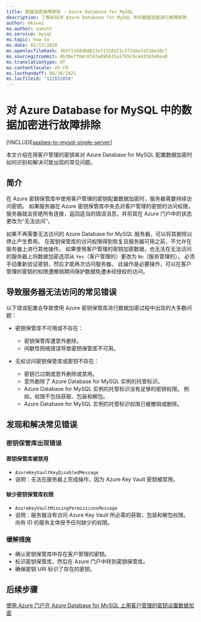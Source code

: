 ```yaml
---
title: 数据加密故障排除 - Azure Database for MySQL
description: 了解如何对 Azure Database for MySQL 中的数据加密进行故障排除
author: mksuni
ms.author: sumuth
ms.service: mysql
ms.topic: how-to
ms.date: 02/13/2020
ms.openlocfilehash: 3697130dd0d623a71158121c572aba7a52be28c7
ms.sourcegitcommit: 8b38eff08c8743a095635a1765c9c44358340aa8
ms.translationtype: HT
ms.contentlocale: zh-CN
ms.lasthandoff: 06/30/2021
ms.locfileid: "122652858"
---
```

# <a name="troubleshoot-data-encryption-in-azure-database-for-mysql"></a>对 Azure Database for MySQL 中的数据加密进行故障排除

[!INCLUDE[applies-to-mysql-single-server](includes/applies-to-mysql-single-server.md)]

本文介绍在用客户管理的密钥来对 Azure Database for MySQL 配置数据加密时如何识别和解决可能出现的常见问题。

## <a name="introduction"></a>简介

在 Azure 密钥保管库中使用客户管理的密钥配置数据加密时，服务器需要持续访问密钥。 如果服务器在 Azure 密钥保管库中失去对客户管理的密钥的访问权限，服务器就会拒绝所有连接，返回适当的错误消息，并将其在 Azure 门户中的状态更改为“无法访问”。

如果不再需要无法访问的 Azure Database for MySQL 服务器，可以将其删除以停止产生费用。 在密钥保管库的访问权限得到恢复且服务器可用之前，不允许在服务器上进行其他操作。 如果使用客户管理的密钥加密数据，也无法在无法访问的服务器上将数据加密选项从 `Yes`（客户管理的）更改为 `No`（服务管理的）。 必须手动重新验证密钥，然后才能再次访问服务器。 此操作是必要操作，可以在客户管理的密钥的权限遭撤销期间保护数据免遭未经授权的访问。

## <a name="common-errors-that-cause-the-server-to-become-inaccessible"></a>导致服务器无法访问的常见错误

以下错误配置会导致使用 Azure 密钥保管库进行数据加密过程中出现的大多数问题：

- 密钥保管库不可用或不存在：
  - 密钥保管库遭意外删除。
  - 间歇性网络错误导致密钥保管库不可用。

- 无权访问密钥保管库或密钥不存在：
  - 密钥已过期或意外删除或禁用。
  - 意外删除了 Azure Database for MySQL 实例的托管标识。
  - Azure Database for MySQL 实例的托管标识没有足够的密钥权限。 例如，权限不包括获取、包装和解包。
  - Azure Database for MySQL 实例的托管标识权限已被撤销或删除。

## <a name="identify-and-resolve-common-errors"></a>发现和解决常见错误

### <a name="errors-on-the-key-vault"></a>密钥保管库出现错误

#### <a name="disabled-key-vault"></a>密钥保管库被禁用

- `AzureKeyVaultKeyDisabledMessage`
- 说明：无法在服务器上完成操作，因为 Azure Key Vault 密钥被禁用。

#### <a name="missing-key-vault-permissions"></a>缺少密钥保管库权限

- `AzureKeyVaultMissingPermissionsMessage`
- 说明：服务器没有访问 Azure Key Vault 所必需的获取、包装和解包权限。 向有 ID 的服务主体授予任何缺少的权限。

### <a name="mitigation"></a>缓解措施

- 确认密钥保管库中存在客户管理的密钥。
- 标识密钥保管库，然后在 Azure 门户中转到密钥保管库。
- 确保密钥 URI 标识了存在的密钥。

## <a name="next-steps"></a>后续步骤

[使用 Azure 门户在 Azure Database for MySQL 上用客户管理的密钥设置数据加密](howto-data-encryption-portal.md)
